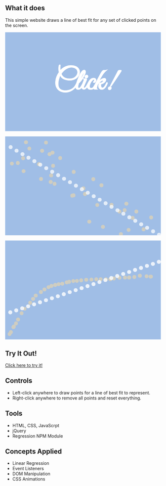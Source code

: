 ## What it does
This simple website draws a line of best fit for any set of clicked points on the screen.

![title screenshot](https://github.com/michaelhtleung/click/blob/master/img/title-screen.png)

![linear screenshot](https://github.com/michaelhtleung/click/blob/master/img/linear.png)

![sqrt screenshot](https://github.com/michaelhtleung/click/blob/master/img/sqrt.png)

## Try It Out!
[Click here to try it!](https://michaelhtleung.github.io/click/)

## Controls
- Left-click anywhere to draw points for a line of best fit to represent.
- Right-click anywhere to remove all points and reset everything.

## Tools
- HTML, CSS, JavaScrpt
- jQuery
- Regression NPM Module

## Concepts Applied
- Linear Regression
- Event Listeners
- DOM Manipulation
- CSS Animations

